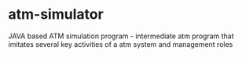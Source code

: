 # atm-simulator
JAVA based ATM simulation program - intermediate atm program that imitates several key activities of a atm system and management roles
